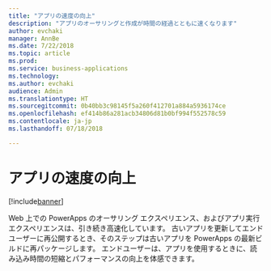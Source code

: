 ```yaml
---
title: "アプリの速度の向上"
description: "アプリのオーサリングと作成が時間の経過とともに速くなります"
author: evchaki
manager: AnnBe
ms.date: 7/22/2018
ms.topic: article
ms.prod: 
ms.service: business-applications
ms.technology: 
ms.author: evchaki
audience: Admin
ms.translationtype: HT
ms.sourcegitcommit: 0b40bb3c98145f5a260f412701a884a5936174ce
ms.openlocfilehash: ef414b86a281acb34806d81b0bf994f552578c59
ms.contentlocale: ja-jp
ms.lasthandoff: 07/18/2018

---
```

# <a name="improved-speed-of-apps"></a>アプリの速度の向上


[!include[banner](../../includes/banner.md)]

Web 上での PowerApps のオーサリング エクスペリエンス、およびアプリ実行エクスペリエンスは、引き続き高速化しています。 古いアプリを更新してエンドユーザーに再公開するとき、そのステップは古いアプリを PowerApps の最新ビルドに再パッケージします。 エンドユーザーは、アプリを使用するときに、読み込み時間の短縮とパフォーマンスの向上を体感できます。

